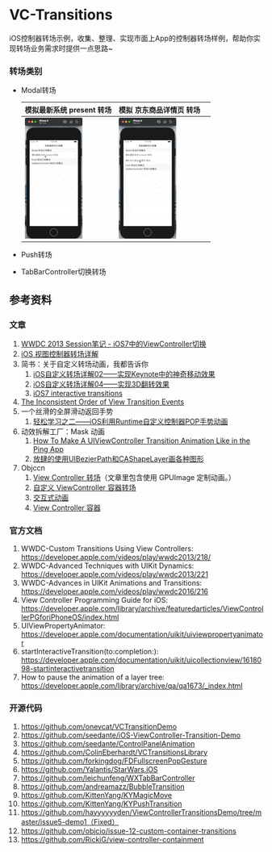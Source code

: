 # VC-Transitions
iOS控制器转场示例，收集、整理、实现市面上App的控制器转场样例，帮助你实现转场业务需求时提供一点思路~

### 转场类别
* Modal转场

  | 模拟最新系统 present 转场                                    | 模拟 京东商品详情页 转场                                     |      |
  | ------------------------------------------------------------ | ------------------------------------------------------------ | ---- |
  | <img src="./DemoImages/Modal/modal1.gif" alt="modal1" style="zoom:50%;" /> | <img src="./DemoImages/Modal/modal-jd-product-detail.gif" alt="modal-jd-product-detail" style="zoom:50%;" /> |      |

  

* Push转场

* TabBarController切换转场

## 参考资料

### 文章

1. [WWDC 2013 Session笔记 - iOS7中的ViewController切换](https://onevcat.com/2013/10/vc-transition-in-ios7/)
2. [iOS 视图控制器转场详解](https://github.com/seedante/iOS-Note/wiki/ViewController-Transition)
3. 简书：关于自定义转场动画，我都告诉你
   1. [iOS自定义转场详解02——实现Keynote中的神奇移动效果](http://kittenyang.com/magicmove/)
   2. [iOS自定义转场详解04——实现3D翻转效果](http://kittenyang.com/3dfliptransition/)
   3. [iOS7 interactive transitions](http://dativestudios.com/blog/2013/09/29/interactive-transitions/)
4. [The Inconsistent Order of View Transition Events](http://wangling.me/2014/02/the-inconsistent-order-of-view-transition-events.html)
5. 一个丝滑的全屏滑动返回手势
   1. [轻松学习之二——iOS利用Runtime自定义控制器POP手势动画](https://www.jianshu.com/p/d39f7d22db6c)
6. 动效拆解工厂：Mask 动画
   1. [How To Make A UIViewController Transition Animation Like in the Ping App](https://www.raywenderlich.com/261-how-to-make-a-uiviewcontroller-transition-animation-like-in-the-ping-app)
   2. [放肆的使用UIBezierPath和CAShapeLayer画各种图形](https://www.jianshu.com/p/c5cbb5e05075)
7. Objccn
   1. [View Controller 转场](https://objccn.io/issue-5-3/)（文章里包含使用 GPUImage 定制动画。）
   2. [自定义 ViewController 容器转场](https://objccn.io/issue-12-3/)
   3. [交互式动画](https://objccn.io/issue-12-6/)
   4. [View Controller 容器](https://objccn.io/issue-1-4/)

### 官方文档

1. WWDC-Custom Transitions Using View Controllers: https://developer.apple.com/videos/play/wwdc2013/218/
2. WWDC-Advanced Techniques with UIKit Dynamics: https://developer.apple.com/videos/play/wwdc2013/221
3. WWDC-Advances in UIKit Animations and Transitions: https://developer.apple.com/videos/play/wwdc2016/216
4. View Controller Programming Guide for iOS: https://developer.apple.com/library/archive/featuredarticles/ViewControllerPGforiPhoneOS/index.html
5. UIViewPropertyAnimator: https://developer.apple.com/documentation/uikit/uiviewpropertyanimator
6. startInteractiveTransition(to:completion:): https://developer.apple.com/documentation/uikit/uicollectionview/1618098-startinteractivetransition
7. How to pause the animation of a layer tree: https://developer.apple.com/library/archive/qa/qa1673/_index.html

### 开源代码

1. https://github.com/onevcat/VCTransitionDemo
2. https://github.com/seedante/iOS-ViewController-Transition-Demo
3. https://github.com/seedante/ControlPanelAnimation
4. https://github.com/ColinEberhardt/VCTransitionsLibrary
5. https://github.com/forkingdog/FDFullscreenPopGesture
6. https://github.com/Yalantis/StarWars.iOS
7. https://github.com/leichunfeng/WXTabBarController
8. https://github.com/andreamazz/BubbleTransition
9. https://github.com/KittenYang/KYMagicMove
10. https://github.com/KittenYang/KYPushTransition
11. https://github.com/hayyyyyyden/ViewControllerTransitionsDemo/tree/master/issue5-demo1（Fixed）
12. https://github.com/objcio/issue-12-custom-container-transitions
13. https://github.com/RickiG/view-controller-containment
